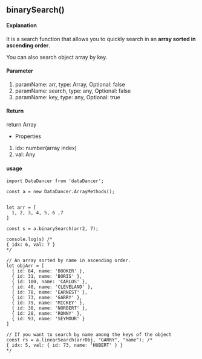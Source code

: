 ## binarySearch()

#### Explanation

It is a search function that allows you to quickly search in an **array sorted in ascending order**.

You can also search object array by key.

#### Parameter

1. paramName: arr, type: Array, Optional: false
2. paramName: search, type: any, Optional: false
3. paramName: key, type: any, Optional: true

#### Return

return Array

- Properties
1. idx: number(array index)
2. val: Any

#### usage

```
import DataDancer from 'dataDancer';

const a = new DataDancer.ArrayMethods();


let arr = [
  1, 2, 3, 4, 5, 6 ,7
]

const s = a.binarySearch(arr2, 7);

console.log(s) /*
{ idx: 6, val: 7 }
*/

// An array sorted by name in ascending order.
let objArr = [
  { id: 84, name: 'BOOKER' },
  { id: 31, name: 'BORIS' },
  { id: 100, name: 'CARLOS' },
  { id: 40, name: 'CLEVELAND' },
  { id: 78, name: 'EARNEST' },
  { id: 73, name: 'GARRY' },
  { id: 79, name: 'MICKEY' },
  { id: 38, name: 'NORBERT' },
  { id: 28, name: 'RONNY' },
  { id: 93, name: 'SEYMOUR' }
]

// If you want to search by name among the keys of the object 
const rs = a.linearSearch(arrObj, "GARRY", "name"); /*
{ idx: 5, val: { id: 73, name: 'HUBERT' } }
*/
```